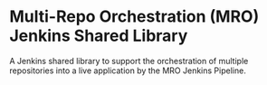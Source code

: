 # Multi-Repo Orchestration (MRO) Jenkins Shared Library

A Jenkins shared library to support the orchestration of multiple repositories into a live application by the MRO Jenkins Pipeline.

